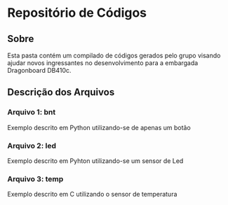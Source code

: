 # Repositório de Códigos

## Sobre
Esta pasta contém um compilado de códigos gerados pelo grupo visando ajudar novos ingressantes no desenvolvimento para a embargada Dragonboard DB410c.

## Descrição dos Arquivos

### Arquivo 1: bnt
Exemplo descrito em Python utilizando-se de apenas um botão 

### Arquivo 2: led
Exemplo descrito em Pyhton utilizando-se um sensor de Led

### Arquivo 3: temp 
Exemplo descrito em C utilizando o sensor de temperatura

